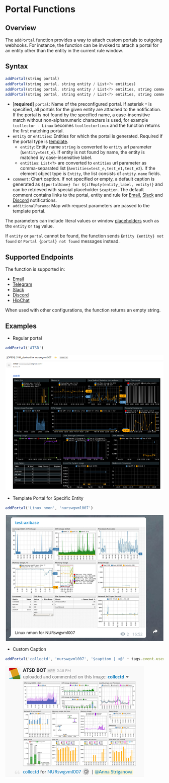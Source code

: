 # Portal Functions

## Overview

The `addPortal` function provides a way to attach custom portals to outgoing webhooks. For instance, the function can be invoked to attach a portal for an entity other than the entity in the current rule window.

## Syntax

```javascript
addPortal(string portal)
addPortal(string portal, string entity / List<?> entities)
addPortal(string portal, string entity / List<?> entities, string comment)
addPortal(string portal, string entity / List<?> entities, string comment, [] additionalParams)
```

* [**required**] `portal`: Name of the preconfigured portal. If asterisk `*` is specified, all portals for the given entity are attached to the notification. If the portal is not found by the specified name, a case-insensitive match without non-alphanumeric characters is used, for example `tcollector - Linux` becomes `tcollectorlinux` and the function returns the first matching portal.
* `entity` or `entities`: Entities for which the portal is generated. Required if the portal type is [template](../portals/portals-overview.md#template-portals).
  * `entity`: Entity name `string` is converted to `entity` url parameter (`&entity=test_e`). If entity is not found by name, the entity is matched by case-insensitive label.
  * `entities`: `List<?>` are converted to `entities` url parameter as comma-separated list (`&entities=test_e,test_e1,test_e2`). If the element object type is `Entity`, the list consists of `entity.name` fields.
* `comment`: Chart caption. If not specified or empty, a default caption is generated as `${portalName} for ${ifEmpty(entity_label, entity)}` and can be retrieved with special placeholder `$caption`. The default comment contains links to the portal, entity and rule for [Email](email.md), [Slack](notifications/slack.md) and [Discord](notifications/discord.md) notifications.
* `additionalParams`: Map with request parameters are passed to the template portal.

The parameters can include literal values or window [placeholders](placeholders.md) such as the `entity` or `tag` value.

If `entity` or `portal` cannot be found, the function sends `Entity {entity} not found` or `Portal {portal} not found` messages instead.

## Supported Endpoints

The function is supported in:

* [Email](email.md)
* [Telegram](notifications/telegram.md)
* [Slack](notifications/slack.md)
* [Discord](notifications/discord.md)
* [HipChat](notifications/hipchat.md)

When used with other configurations, the function returns an empty string.

## Examples

* Regular portal

```javascript
addPortal('ATSD')
```

![](./images/functions-portal-1.png)

* Template Portal for Specific Entity

```javascript
addPortal('Linux nmon', 'nurswgvml007')
```

![](./images/functions-portal-2.png)

* Custom Caption

```javascript
addPortal('collectd', 'nurswgvml007', '$caption | <@' + tags.event.user + '>')
```

![](./images/functions-portal-3.png)
